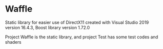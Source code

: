 # Waffle
Static library for easier use of DirectX11 created with Visual Studio 2019 version 16.4.3, Boost library version 1.72.0

Project Waffle is the static library, and project Test has some test codes and shaders

